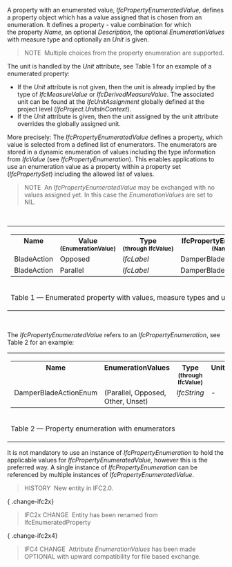 A property with an enumerated value, _IfcPropertyEnumeratedValue_, defines a property object which has a value assigned that is chosen from an enumeration. It defines a property - value combination for which the property _Name_, an optional _Description_, the optional _EnumerationValues_ with measure type and optionally an _Unit_ is given.

> NOTE&nbsp; Multiple choices from the property enumeration are supported.

The unit is handled by the _Unit_ attribute, see Table 1 for an example of a enumerated property:

* If the _Unit_ attribute is not given, then the unit is already implied by the type of _IfcMeasureValue_ or _IfcDerivedMeasureValue_. The associated unit can be found at the _IfcUnitAssignment_ globally defined at the project level (_IfcProject.UnitsInContext_).
* If the _Unit_ attribute is given, then the unit assigned by the unit attribute overrides the globally assigned unit.

More precisely: The _IfcPropertyEnumeratedValue_ defines a property, which value is selected from a defined list of enumerators. The enumerators are stored in a dynamic enumeration of values including the type information from _IfcValue_ (see _IfcPropertyEnumeration_). This enables applications to use an enumeration value as a property within a property set (_IfcPropertySet_) including the allowed list of values.

> NOTE&nbsp; An _IfcPropertyEnumeratedValue_ may be exchanged with no values assigned yet. In this case the _EnumerationValues_ are set to NIL.

&nbsp;

<table>
 <tr>
  <td>
   <table class="gridtable">
    <tr valign="top">
     <th width="15%">Name</th>
     <th width="30%">Value<br> <span style="font-size:smaller">(EnumerationValue)</span></th>
     <th width="25%">Type<br> <span style="font-size:smaller">(through&nbsp;IfcValue)</span></th>
     <th width="30%">IfcPropertyEnumeration<br> <span style="font-size:smaller">(Name)</span></th>
    </tr>
    <tr>
     <td>BladeAction</td>
     <td>Opposed</td>
     <td><em>IfcLabel</em></td>
     <td>DamperBladeActionEnum</td>
    </tr>
    <tr>
     <td>BladeAction</td>
     <td>Parallel</td>
     <td><em>IfcLabel</em></td>
     <td>DamperBladeActionEnum</td>
    </tr>
   </table>
  </td>
 </tr>
 <tr>
  <td><p class="table">Table 1 &mdash; Enumerated property with values, measure types and units</p></td>
 </tr>
</table>

&nbsp;

The _IfcPropertyEnumeratedValue_ refers to an _IfcPropertyEnumeration_, see Table 2 for an example:

<table>
 <tr>
  <td>
   <table class="gridtable">
    <tr valign="top">
     <th width="30%"><b>Name</b></th>
     <th width="30%"><b>EnumerationValues</b></th>
     <th width="25%"><b>Type<br></b> <span style="font-size:smaller">(through IfcValue)</span></th>
     <th width="15%"><b>Unit</b></th>
    </tr>
    <tr valign="top">
     <td>DamperBladeActionEnum</td>
     <td>(Parallel, Opposed, Other, Unset)</td>
     <td><em>IfcString</em></td>
     <td>-</td>
    </tr>
   </table>
  </td>
 </tr>
 <tr>
  <td><p class="table">Table 2 &mdash; Property enumeration with enumerators</p></td>
 </tr>
</table>

It is not mandatory to use an instance of _IfcPropertyEnumeration_ to hold the applicable values for _IfcPropertyEnumeratedValue_, however this is the preferred way. A single instance of _IfcPropertyEnumeration_ can be referenced by multiple instances of _IfcPropertyEnumeratedValue_.

> HISTORY&nbsp; New entity in IFC2.0.

{ .change-ifc2x}
> IFC2x CHANGE&nbsp; Entity has been renamed from IfcEnumeratedProperty

{ .change-ifc2x4}
> IFC4 CHANGE&nbsp; Attribute _EnumerationValues_ has been made OPTIONAL with upward compatibility for file based exchange.
